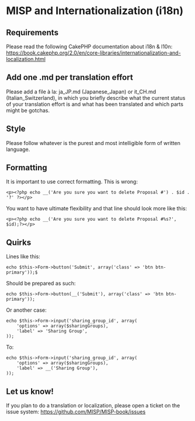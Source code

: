 # MISP and Internationalization (i18n)

## Requirements

Please read the following CakePHP documentation about i18n & l10n: https://book.cakephp.org/2.0/en/core-libraries/internationalization-and-localization.html

## Add one .md per translation effort

Please add a file à la: ja_JP.md (Japanese_Japan) or it_CH.md (Italian_Switzerland), in which you briefly describe what the current status of your translation effort is and what has been translated and which parts might be gotchas.

## Style

Please follow whatever is the purest and most intelligible form of written language.

## Formatting

It is important to use correct formatting. This is wrong:

```
<p><?php echo __('Are you sure you want to delete Proposal #') . $id . '?' ?></p>
```

You want to have ultimate flexibility and that line should look more like this:

```
<p><?php echo __('Are you sure you want to delete Proposal #%s?', $id);?></p>
```

## Quirks

Lines like this:

```
echo $this->Form->button('Submit', array('class' => 'btn btn-primary'));$
```

Should be prepared as such:

```
echo $this->Form->button(__('Submit'), array('class' => 'btn btn-primary'));
```

Or another case:

```
echo $this->Form->input('sharing_group_id', array(
    'options' => array($sharingGroups),
    'label' => 'Sharing Group',
));
```

To:

```
echo $this->Form->input('sharing_group_id', array(
    'options' => array($sharingGroups),
    'label' => __('Sharing Group'),
));
```


## Let us know!

If you plan to do a translation or localization, please open a ticket on the issue system: https://github.com/MISP/MISP-book/issues
